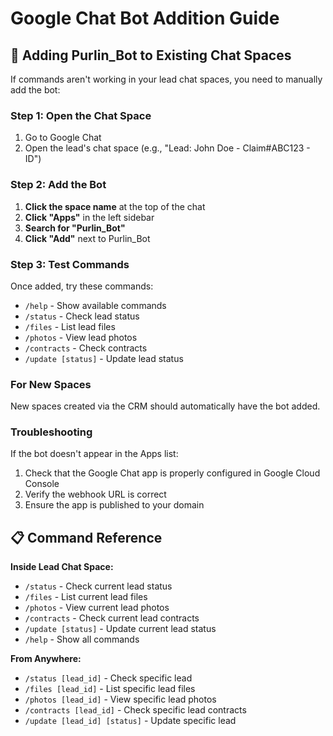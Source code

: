 # Google Chat Bot Addition Guide

## 🤖 **Adding Purlin_Bot to Existing Chat Spaces**

If commands aren't working in your lead chat spaces, you need to manually add the bot:

### **Step 1: Open the Chat Space**
1. Go to Google Chat
2. Open the lead's chat space (e.g., "Lead: John Doe - Claim#ABC123 - ID")

### **Step 2: Add the Bot**
1. **Click the space name** at the top of the chat
2. **Click "Apps"** in the left sidebar
3. **Search for "Purlin_Bot"**
4. **Click "Add"** next to Purlin_Bot

### **Step 3: Test Commands**
Once added, try these commands:
- `/help` - Show available commands
- `/status` - Check lead status
- `/files` - List lead files
- `/photos` - View lead photos
- `/contracts` - Check contracts
- `/update [status]` - Update lead status

### **For New Spaces**
New spaces created via the CRM should automatically have the bot added.

### **Troubleshooting**
If the bot doesn't appear in the Apps list:
1. Check that the Google Chat app is properly configured in Google Cloud Console
2. Verify the webhook URL is correct
3. Ensure the app is published to your domain

## 📋 **Command Reference**

**Inside Lead Chat Space:**
- `/status` - Check current lead status
- `/files` - List current lead files  
- `/photos` - View current lead photos
- `/contracts` - Check current lead contracts
- `/update [status]` - Update current lead status
- `/help` - Show all commands

**From Anywhere:**
- `/status [lead_id]` - Check specific lead
- `/files [lead_id]` - List specific lead files
- `/photos [lead_id]` - View specific lead photos
- `/contracts [lead_id]` - Check specific lead contracts
- `/update [lead_id] [status]` - Update specific lead 